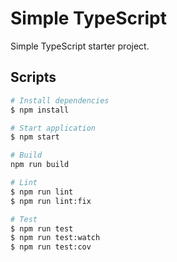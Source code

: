 # Simple TypeScript

Simple TypeScript starter project.

## Scripts

```bash
# Install dependencies
$ npm install

# Start application
$ npm start

# Build
npm run build

# Lint
$ npm run lint
$ npm run lint:fix

# Test
$ npm run test
$ npm run test:watch
$ npm run test:cov
```
